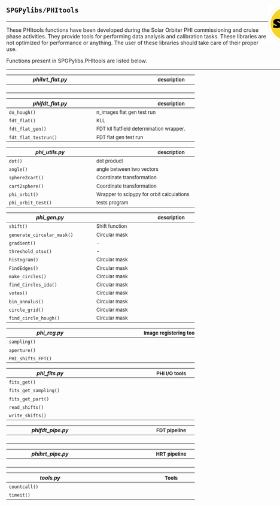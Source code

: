 <div style="width:800px">

<img src="SPGLOGO-LR.png" align="right" width=100px />

## `SPGPylibs/PHItools`
--------------------------


These PHItools functions have been developed during the Solar Orbiter PHI commissioning and cruise phase activities. They provide tools for performing data analysis and calibration tasks. These libraries are not optimized for performance or anything. The user of these libraries should take care of their proper use. 

Functions present in SPGPylibs.PHItools are listed below.

-------------------------- 
</div>

| <div style="width:220px">*phihrt_flat.py* </div> |  <div style="width:400px"><font size="2"> description</font> </div>    |
|-------------------------------|-----------------------------|
|` `                      | <font size="2">  </font> |


| <div style="width:220px">*phifdt_flat.py* </div> |  <div style="width:400px"><font size="2"> description</font> </div>    |
|-------------------------------|-----------------------------|
|`do_hough()`     | <font size="2"> n_images flat gen test run </font>               |
|`fdt_flat()`                      | <font size="2"> KLL </font> |
|`fdt_flat_gen()`     | <font size="2"> FDT kll flatfield determination wrapper. </font>               |
|`fdt_flat_testrun()`     | <font size="2"> FDT flat gen test run </font>               |


| <div style="width:220px">*phi_utils.py* </div> |  <div style="width:400px"><font size="2"> description</font> </div>    |
|-------------------------------|-----------------------------|
|`dot()`                      | <font size="2"> dot product </font> |
|`angle()`     | <font size="2"> angle between two vectors </font>               |
|`sphere2cart()`     | <font size="2"> Coordinate transformation </font>               |
|`cart2sphere()`     | <font size="2"> Coordinate transformation </font>               |
|`phi_orbit()`     | <font size="2"> Wrapper to scipypy for orbit calculations </font>               |
|`phi_orbit_test()`     | <font size="2"> tests program </font>               |


|  <div style="width:220px">*phi_gen.py*</div>  |  <div style="width:400px"><font size="2"> description</font> </div>    |
|-------------------------------|-----------------------------|
|`shift()`                      | <font size="2"> Shift function</font> |
|`generate_circular_mask()`     | <font size="2"> Circular mask</font>               |
|`gradient()`     | <font size="2">  - </font>               |
|`threshold_otsu()`     | <font size="2"> - </font>               |
|`histogram()`     | <font size="2"> Circular mask</font>               |
|`FindEdges()`     | <font size="2"> Circular mask</font>               |
|`make_circles()`     | <font size="2"> Circular mask</font>               |
|`find_Circles_ida()`     | <font size="2"> Circular mask</font>               |
|`votes()`     | <font size="2"> Circular mask</font>               |
|`bin_annulus()`     | <font size="2"> Circular mask</font>               |
|`circle_grid()`     | <font size="2"> Circular mask</font>               |
|`find_circle_hough()`     | <font size="2"> Circular mask</font>               |


|  <div style="width:220px">*phi_reg.py*</div>  |  <div style="width:400px"><font size="2"> Image registering tools</font> </div>    |
|-------------------------------|-----------------------------|
|`sampling()`                      | <font size="2">  </font> |
|`aperture()`                      | <font size="2">  </font> |
|`PHI_shifts_FFT()`                      | <font size="2">  </font> |


|  <div style="width:220px">*phi_fits.py*</div>  |  <div style="width:400px"><font size="2"> PHI I/O tools </font> </div>    |
|-------------------------------|-----------------------------|
|`fits_get()`                      | <font size="2">  </font> |
|`fits_get_sampling()`     | <font size="2">  </font>               |
|`fits_get_part()`     | <font size="2">  </font>               |
|`read_shifts()`     | <font size="2">  </font>               |
|`write_shifts()`     | <font size="2">  </font>               |


|  <div style="width:220px">*phifdt_pipe.py*</div>  |  <div style="width:400px"><font size="2"> FDT pipeline</font></div>     |
|-------------------------------|-----------------------------|
|` `                      | <font size="2">  </font> |


|  <div style="width:220px">*phihrt_pipe.py*</div>  |  <div style="width:400px"><font size="2"> HRT pipeline</font></div>     |
|-------------------------------|-----------------------------|
|` `                      | <font size="2">  </font>          |


|  <div style="width:220px"> *tools.py* </div>             |  <div style="width:400px"> <font size="2"> Tools </font> </div>     |
|-------------------------------|-----------------------------|
|`countcall()`                  | <font size="2">  </font> |
|`timeit()`                     | <font size="2">  </font>               |

